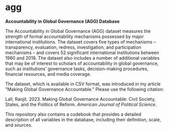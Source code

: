 # agg
**Accountability in Global Governance (AGG) Database**

The Accountability in Global Governance (AGG) dataset measures the strength of formal accountability mechanisms possessed by major international institutions. The dataset covers five types of mechanisms – transparency, evaluation, redress, investigation, and participation mechanisms – and covers 52 significant international institutions between 1960 and 2018. The dataset also includes a number of additional variables that may be of interest to scholars of accountability in global governance, such as institutions’ governance tasks, decision-making procedures, financial resources, and media coverage.

The dataset, which is available in CSV format, was introduced in my article "Making Global Governance Accountable." Please use the following citation:

Lall, Ranjit. 2023. Making Global Governance Accountable: Civil Society, States, and the Politics of Reform. _American Journal of Political Science_.

This repository also contains a codebook that provides a detailed description of all variables in the database, including their definition, scale, and sources.
